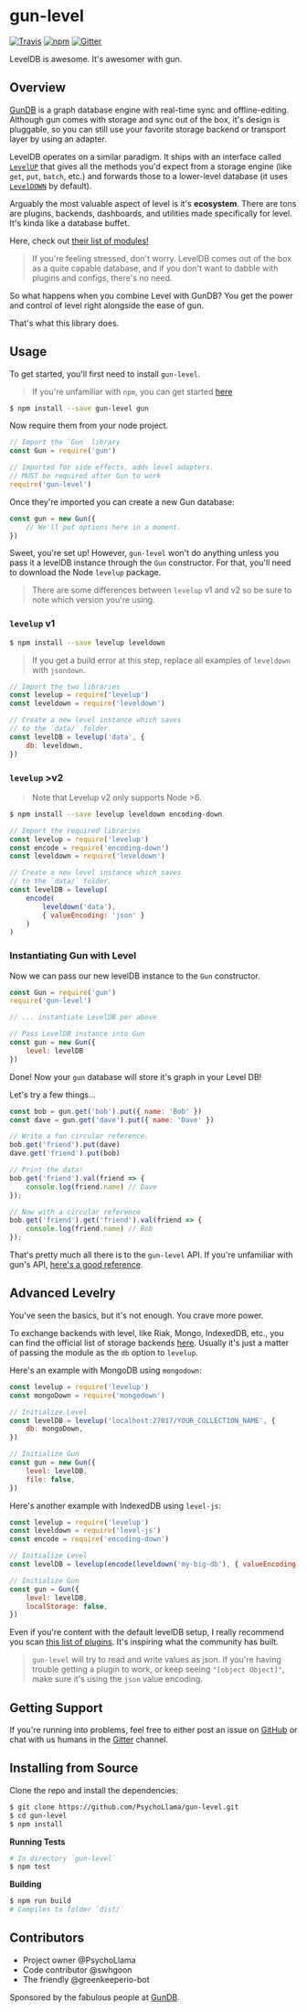 # gun-level

[![Travis](https://img.shields.io/travis/PsychoLlama/gun-level/master.svg?style=flat-square)](https://travis-ci.org/PsychoLlama/gun-level/branches)
[![npm](https://img.shields.io/npm/dt/gun-level.svg?style=flat-square)](https://www.npmjs.com/package/gun-level)
[![Gitter](https://img.shields.io/gitter/room/amark/gun.svg?style=flat-square)](https://gitter.im/amark/gun)

LevelDB is awesome. It's awesomer with gun.

## Overview
[GunDB](http://gun.js.org) is a graph database engine with real-time sync and offline-editing. Although gun comes with storage and sync out of the box, it's design is pluggable, so you can still use your favorite storage backend or transport layer by using an adapter.

LevelDB operates on a similar paradigm. It ships with an interface called [`LevelUP`](https://github.com/Level/levelup) that gives all the methods you'd expect from a storage engine (like `get`, `put`, `batch`, etc.) and forwards those to a lower-level database (it uses [`LevelDOWN`](https://github.com/Level/leveldown) by default).

Arguably the most valuable aspect of level is it's **ecosystem**. There are tons are plugins, backends, dashboards, and utilities made specifically for level. It's kinda like a database buffet.

Here, check out [their list of modules!](https://github.com/Level/levelup/wiki/Modules)

> If you're feeling stressed, don't worry. LevelDB comes out of the box as a quite capable database, and if you don't want to dabble with plugins and configs, there's no need.

So what happens when you combine Level with GunDB? You get the power and control of level right alongside the ease of gun.

That's what this library does.

## Usage

To get started, you'll first need to install `gun-level`.

> If you're unfamiliar with `npm`, you can get started [here](https://docs.npmjs.com/getting-started/what-is-npm)

```sh
$ npm install --save gun-level gun
```

Now require them from your node project.

```javascript
// Import the `Gun` library
const Gun = require('gun')

// Imported for side effects, adds level adapters.
// MUST be required after Gun to work
require('gun-level')
```

Once they're imported you can create a new Gun database:

```javascript
const gun = new Gun({
	// We'll put options here in a moment.
})
```

Sweet, you're set up! However, `gun-level` won't do anything unless you pass it a levelDB instance through the `Gun` constructor. For that, you'll need to download the Node `levelup` package.

> There are some differences between `levelup` v1 and v2 so be sure to note which version you're using.

### `levelup` v1

```sh
$ npm install --save levelup leveldown
```

> If you get a build error at this step, replace all examples of `leveldown` with `jsondown`.

```javascript
// Import the two libraries
const levelup = require('levelup')
const leveldown = require('leveldown')

// Create a new level instance which saves
// to the `data/` folder.
const levelDB = levelup('data', {
	db: leveldown,
})
```

### `levelup` >v2

> Note that Levelup v2 only supports Node >6.

```sh
$ npm install --save levelup leveldown encoding-down
```

```javascript
// Import the required libraries
const levelup = require('levelup')
const encode = require('encoding-down')
const leveldown = require('leveldown')

// Create a new level instance which saves
// to the `data/` folder.
const levelDB = levelup(
	encode(
		leveldown('data'),
		{ valueEncoding: 'json' }
	)
)
```

### Instantiating Gun with Level

Now we can pass our new levelDB instance to the `Gun` constructor.

```javascript
const Gun = require('gun')
require('gun-level')

// ... instantiate LevelDB per above

// Pass LevelDB instance into Gun
const gun = new Gun({
	level: levelDB
})
```

Done! Now your `gun` database will store it's graph in your Level DB!

Let's try a few things...

```javascript
const bob = gun.get('bob').put({ name: 'Bob' })
const dave = gun.get('dave').put({ name: 'Dave' })

// Write a fun circular reference.
bob.get('friend').put(dave)
dave.get('friend').put(bob)

// Print the data!
bob.get('friend').val(friend => {
	console.log(friend.name) // Dave
});

// Now with a circular reference
bob.get('friend').get('friend').val(friend => {
	console.log(friend.name) // Bob
});
```

That's pretty much all there is to the `gun-level` API. If you're unfamiliar with gun's API, [here's a good reference](https://github.com/amark/gun/wiki/API-%28v0.3.x%29).

## Advanced Levelry
You've seen the basics, but it's not enough. You crave more power.

To exchange backends with level, like Riak, Mongo, IndexedDB, etc., you can find the official list of storage backends [here](https://github.com/Level/levelup/wiki/Modules#storage-back-ends). Usually it's just a matter of passing the module as the `db` option to `levelup`.

Here's an example with MongoDB using `mongodown`:

```javascript
const levelup = require('levelup')
const mongoDown = require('mongodown')

// Initialize Level
const levelDB = levelup('localhost:27017/YOUR_COLLECTION_NAME', {
	db: mongoDown,
})

// Initialize Gun
const gun = new Gun({
	level: levelDB,
	file: false,
})
```

Here's another example with IndexedDB using `level-js`:

```javascript
const levelup = require('levelup')
const leveldown = require('level-js')
const encode = require('encoding-down')

// Initialize Level
const levelDB = levelup(encode(leveldown('my-big-db'), { valueEncoding: 'json' }))

// Initialize Gun
const gun = Gun({
    level: levelDB,
    localStorage: false,
})
```

Even if you're content with the default levelDB setup, I really recommend you scan [this list of plugins](https://github.com/Level/levelup/wiki/Modules). It's inspiring what the community has built.

> `gun-level` will try to read and write values as json. If you're having trouble getting a plugin to work, or keep seeing `"[object Object]"`, make sure it's using the `json` value encoding.

## Getting Support
If you're running into problems, feel free to either post an issue on [GitHub](https://github.com/PsychoLlama/gun-level/issues) or chat with us humans in the [Gitter](http://gitter.im/amark/gun/) channel.

## Installing from Source
Clone the repo and install the dependencies:

```sh
$ git clone https://github.com/PsychoLlama/gun-level.git
$ cd gun-level
$ npm install
```

**Running Tests**
```sh
# In directory `gun-level`
$ npm test
```

**Building**
```sh
$ npm run build
# Compiles to folder `dist/`
```

## Contributors
 - Project owner @PsychoLlama
 - Code contributor @swhgoon
 - The friendly @greenkeeperio-bot

Sponsored by the fabulous people at [GunDB](http://gun.js.org/).
